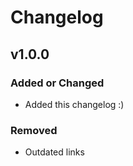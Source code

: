 # Changelog

## v1.0.0

### Added or Changed
- Added this changelog :)

### Removed
- Outdated links
